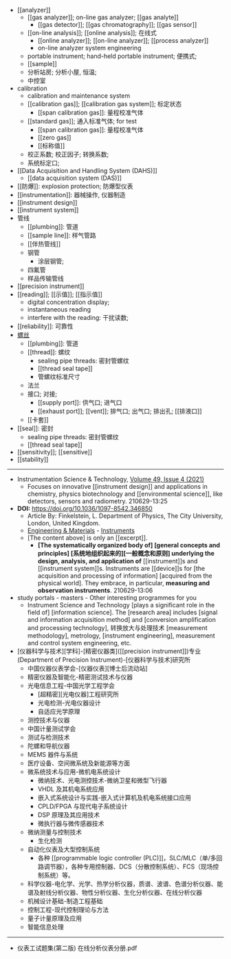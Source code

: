 - [[analyzer]]
    - [[gas analyzer]]; on-line gas analyzer; [[gas analyte]]
        - [[gas detector]]; [[gas chromatography]]; [[gas sensor]]
    - [[on-line analysis]]; [[online analysis]]; 在线式
        - [[online analyzer]]; [[on-line analyzer]]; [[process analyzer]]
        - on-line analyzer system engineering
    - portable instrument; hand-held portable instrument; 便携式;  
    - [[sample]]
    - 分析站房; 分析小屋, 恒温;
    - 中控室
- calibration
    - calibration and maintenance system
    - [[calibration gas]]; [[calibration gas system]]; 标定状态
        - [[span calibration gas]]: 量程校准气体
    - [[standard gas]]; 通入标准气体; for test
        - [[span calibration gas]]: 量程校准气体
        - [[zero gas]]
        - [[标称值]]
    - 校正系数; 校正因子; 转换系数;
    - 系统标定口;
- [[Data Acquisition and Handling System (DAHS)]]
    - [[data acquisition system (DAS)]]
- [[防爆]]: explosion protection; 防爆型仪表
- [[instrumentation]]: 器械操作, 仪器制造 
- [[instrument design]]
- [[instrument system]]
- 管线
    - [[plumbing]]: 管道
    - [[sample line]]: 样气管路
    - [[伴热管线]]
    - 钢管
        - 涂层钢管; 
    - 四氟管
    - 样品传输管线
- [[precision instrument]]
- [[reading]]; [[示值]]; [[指示值]]
    - digital concentration display; 
    - instantaneous reading
    - interfere with the reading: 干扰读数; 
- [[reliability]]: 可靠性
- [螺丝]([[screw]])
    - [[plumbing]]: 管道
    - [[thread]]: 螺纹
        - sealing pipe threads: 密封管螺纹
        - [[thread seal tape]]
        - 管螺纹标准尺寸
    - 法兰
    - 接口; 对接;
        - [[supply port]]: 供气口; 进气口
        - [[exhaust port]]; [[vent]]; 排气口; 出气口; 排出孔; [[排液口]]
    - [[卡套]]
- [[seal]]: 密封
    - sealing pipe threads: 密封管螺纹
    - [[thread seal tape]]
- [[sensitivity]]; [[sensitive]]
- [[stability]]
- ---
- Instrumentation Science & Technology, [Volume 49, Issue 4 (2021)](https://www.tandfonline.com/toc/list20/current)
    - Focuses on innovative [[instrument design]] and applications in chemistry, physics biotechnology and [[environmental science]], like detectors, sensors and radiometry.
210629-13:25
- **DOI:** https://doi.org/10.1036/1097-8542.346850
    - Article By: Finkelstein, L. Department of Physics, The City University, London, United Kingdom.
    - [Engineering & Materials](https://www.accessscience.com/topics/engineering-materials) - [Instruments](https://www.accessscience.com/topics/engineering-materials/instruments)
    - [The content above] is only an [[excerpt]].
        - **[The systematically organized body of] [general concepts and principles] [系统地组织起来的][一般概念和原则] underlying the design, analysis, and application of** [[instrument]]s and [[instrument system]]s. Instruments are [[device]]s for [the acquisition and processing of information] [acquired from the physical world]. They embrace, in particular, **measuring and observation instruments**.
210629-13:06
- study portals - masters - Other interesting programmes for you
    - Instrument Science and Technology [plays a significant role in the field of] [information science]. The [research area] includes [signal and information acquisition method] and [conversion amplification and processing technology], 转换放大与处理技术 [measurement methodology], metrology, [instrument engineering], measurement and control system engineering, etc.
- [仪器科学与技术][学科]-[精密仪器类]([[precision instrument]])专业 (Department of Precision Instrument)-[仪器科学与技术]研究所
    - 中国仪器仪表学会-[仪器仪表][博士后流动站]
    - 精密仪器及智能化-精密测试技术与仪器
    - 光电信息工程-中国光学工程学会
        - [超精密][光电仪器]工程研究所
        - 光电检测-光电仪器设计
        - 自适应光学原理
    - 测控技术与仪器
    - 中国计量测试学会
    - 测试与检测技术
    - 陀螺和导航仪器
    - MEMS 器件与系统
    - 医疗设备、空间微系统及新能源等方面
    - 微系统技术与应用-微机电系统设计
        - 微纳技术、光电测控技术-微纳卫星和微型飞行器
        - VHDL 及其机电系统应用
        - 嵌入式系统设计与实践-嵌入式计算机及机电系统接口应用
        - CPLD/FPGA 与现代电子系统设计
        - DSP 原理及其应用技术
        - 微执行器与微传感器技术
    - 微纳测量与控制技术
        - 生化检测
    - 自动化仪表及大型控制系统
        - 各种 [[programmable logic controller (PLC)]]，SLC/MLC（单/多回路调节器），各种专用控制器、DCS（分散控制系统）、FCS（现场控制系统）等。
    - 科学仪器-电化学、光学、热学分析仪器，质谱、波谱、色谱分析仪器、能谱及射线分析仪器、物性分析仪器、生化分析仪器、在线分析仪器
    - 机械设计基础-制造工程基础
    - 控制工程-现代控制理论与方法
    - 量子计量原理及应用
    - 智能信息处理
- ---
- 仪表工试题集(第二版) 在线分析仪表分册.pdf

